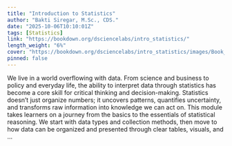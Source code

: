 ```yaml
---
title: "Introduction to Statistics"
author: "Bakti Siregar, M.Sc., CDS."
date: "2025-10-06T10:10:01Z"
tags: [Statistics]
link: "https://bookdown.org/dsciencelabs/intro_statistics/"
length_weight: "6%"
cover: "https://bookdown.org/dsciencelabs/intro_statistics/images/Book_Cover.png"
pinned: false
---
```


We live in a world overflowing with data. From science and business to policy and everyday life, the ability to interpret data through statistics has become a core skill for critical thinking and decision-making. Statistics doesn’t just organize numbers; it uncovers patterns, quantifies uncertainty, and transforms raw information into knowledge we can act on. This module takes learners on a journey from the basics to the essentials of statistical reasoning. We start with data types and collection methods, then move to how data can be organized and presented through clear tables, visuals, and ...
